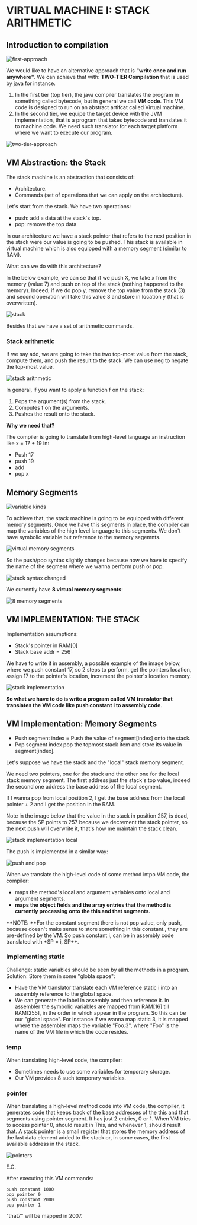 # VIRTUAL MACHINE I: STACK ARITHMETIC

## Introduction to compilation

![first-approach](./img/first-approach.png)

We would like to have an alternative approach that is **"write once and run anywhere"**. We can achieve that with: **TWO-TIER Compilation** that is used by java for instance.

1. In the first tier (top tier), the java compiler translates the program in something called bytecode, but in general we call **VM code**. This VM code is designed to run on an abstract artifcat called Virtual machine. 
2. In the second tier, we equipe the target device with the JVM implementation, that is a program that takes bytecode and translates it to machine code. We need such translator for each target platform where we want to execute our program.

![two-tier-approach](./img/two-tier.png)

## VM Abstraction: the Stack

The stack machine is an abstraction that consists of:

- Architecture.
- Commands (set of operations that we can apply on the architecture).

Let's start from the stack.  We have two operations:

- push: add a data at the stack`s top.
- pop: remove the top data.

In our architecture we have a stack pointer that refers to the next position in the stack were our value is going to be pushed. This stack is available in virtual machine which is also equipped with a memory segment (similar to RAM).

What can we do with this architecture?

In the below example, we can se that if we push X, we take x from the memory (value 7) and push on top of the stack (nothing happened to the memory). Indeed, if we do pop y, remove the top value from the stack (3) and second operation will take this value 3 and store in location y (that is overwritten).

![stack](./img/stack.png)

Besides that we have a set of arithmetic commands.

### Stack arithmetic

If we say add, we are going to take the two top-most value from the stack, compute them, and push the result to the stack. We can use neg to negate the top-most value.

![stack arithmetic](./img/stack-arithmetic.png)

 In general, if you want to apply a function f on the stack:

1. Pops the argument(s) from the stack.
2. Computes f on the arguments.
3. Pushes the result onto the stack.

**Why we need that?**

The compiler is going to translate from high-level language an instruction like  x = 17 + 19 in:

- Push 17
- push 19
- add
- pop x

## Memory Segments

![variable kinds](./img/variable-kinds.png)

To achieve that, the stack machine  is going to be equipped with different memory segments. Once we have this segments in place, the compiler can map the variables of the high level language to this segments.  We don't have symbolic variable but reference to the memory segemnts.

![virtual memory segments](./img/virtual-memory-segments.png)

So the push/pop syntax slightly changes because now we have to specify the name of the segment where we wanna perform push or pop.

![stack syntax changed](./img/stack-syntax-changed.png)

We currently have **8 virtual memory segments**:

![8 memory segments](./img/8-memory-segments.png)

## VM IMPLEMENTATION: THE STACK

Implementation assumptions:

- Stack's pointer in RAM[0]
- Stack base addr = 256

We have to write it in assembly, a possible example of the image below, where we push constant 17, so 2 steps to perform, get the pointers location, assign 17 to the pointer's location, increment the pointer's location memory.

![stack implementation](./img/stack-implementation.png)

**So what we have to do is write a program called VM translator that translates the VM code like push constant i to assembly code**.

## VM Implementation: Memory Segments

- Push segment index = Push the value of segment[index] onto the stack.
- Pop segment index pop the topmost stack item and store its value in segment[index].

Let's suppose we have the stack and the "local" stack memory segment.

We need two pointers, one for the stack and the other one for the local stack memory segment. The first address just the stack's top value, indeed the second one address the base address of the local segment.

If I wanna pop from local position 2, I get the base address from the local pointer + 2 and I get the position in the RAM.

Note in the image below that the value in the stack in position 257, is dead, because the SP points to 257 because we decrement the stack pointer, so the next push will overwrite it, that's how me maintain the stack clean.

![stack implementation local](./img/implement-local-stack.png)

The push is implemented in a similar way:

![push and pop](./img/push-and-pop.png)

When we translate the high-level code of some method intpo VM code, the compiler:

- maps the method's local and argument variables onto local and argument segments.
- **maps the object fields and the array entries that the method is currently processing onto the this and that segments.**

**NOTE: **For the constant segment there is not pop value, only push, because doesn't make sense to store something in this constant., they are pre-defined by the VM. So push constant i, can be in assembly code translated with *SP = i, SP++.

### Implementing static

Challenge: static variables should be seen by all the methods in a program. Solution: Store them in some "globla space":

- Have the VM translator translate each VM reference static i into an assembly reference to the global space.
- We can generate the label in assembly and then reference it. In assembler the symbolic variables are mapped from RAM[16] till RAM[255], in the order in which appear in the program. So this can be our "global space". For instance if we wanna map static 3, it is mapped where the assembler maps the variable "Foo.3", where "Foo" is the name of the VM file in which the code resides.

### temp 

When translating high-level code, the compiler:

- Sometimes needs to use some variables for temporary storage.
- Our VM provides 8 such temporary variables.

### pointer

When translating a high-level method code into VM code, the compiler, it generates code that keeps track of the base addresses of the this and that segments using pointer segment. It has just 2 entries, 0 or 1. When VM tries to access pointer 0, should result in This, and whenever 1, should result that.  A stack pointer is a small register that stores the memory address of the last data element added to the stack or, in some cases, the first available address in the stack.

![pointers](./img/pointers.png)

E.G.

After executing this VM commands:

```
push constant 1000
pop pointer 0 
push constant 2000
pop pointer 1
```

"that7" will be mapped in 2007. 

